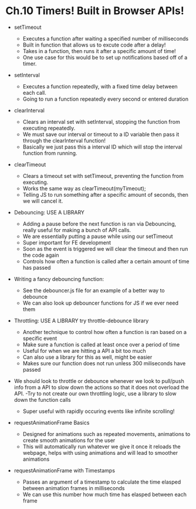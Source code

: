 # Ch.10 Timers! Built in Browser APIs! 

- setTimeout 
    - Executes a function after waiting a specified number of milliseconds
    - Built in function that allows us to excute code after a delay!
    - Takes in a function, then runs it after a specific amount of time!
    - One use case for this would be to set up notifications based off of a timer. 

- setInterval
    - Executes a function repeatedly, with a fixed time delay between each call. 
    - Going to run a function repeatedly every second or entered duration

- clearInterval
    - Clears an interval set with setInterval, stopping the function from executing repeatedly. 
    - We must save our interval or timeout to a ID variable then pass it through the clearInterval function! 
    - Basically we just pass this a interval ID which will stop the interval function from running. 

- clearTimeout
    - Clears a timeout set with setTimeout, preventing the function from executing. 
    - Works the same way as clearTimeout(myTimeout); 
    - Telling JS to run something after a specific amount of seconds, then we will cancel it. 

- Debouncing: USE A LIBRARY
    - Adding a pause before the next function is ran via Debouncing, really useful for making a bunch of API calls. 
    - We are essentially putting a pause while using our setTimeout
    - Super important for FE development
    - Soon as the event is triggered we will clear the timeout and then run the code again
    - Controls how often a function is called after a certain amount of time has passed 


 - Writing a fancy debouncing function: 
    - See the debouncer.js file for an example of a better way to debounce
    - We can also look up debouncer functions for JS if we ever need them

- Throttling: USE A LIBRARY try throttle-debounce library 
    - Another technique to control how often a function is ran based on a specific event
    - Make sure a function is called at least once over a period of time
    - Useful for when we are hitting a API a bit too much
    - Can also use a library for this as well, might be easier
    - Makes sure our function does not run unless 300 miliseconds have passed

- We should look to throttle or debounce whenever we look to pull/push info from a API to slow down the actions so that it does not overload the API. 
    -Try to not create our own throttling logic, use a library to slow down the function calls 
    - Super useful with rapidly occuring events like infinite scrolling!


- requestAnimationFrame Basics
    - Designed for animations such as repeated movements, animations to create smooth animations for the user
    - This will automatically run whatever we give it once it reloads the webpage, helps with using animations and will lead to smoother animations

- requestAnimationFrame with Timestamps
    - Passes an argument of a timestamp to calculate the time elasped between animation frames in milliseconds
    - We can use this number how much time has elasped between each frame
